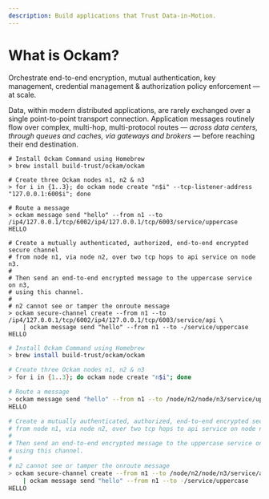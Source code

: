 ```yaml
---
description: Build applications that Trust Data-in-Motion.
---
```


# What is Ockam?

Orchestrate end-to-end encryption, mutual authentication, key management, credential management & authorization policy enforcement — at scale.

Data, within modern distributed applications, are rarely exchanged over a single point-to-point transport connection. Application messages routinely flow over complex, multi-hop, multi-protocol routes — _across data centers, through queues and caches, via gateways and brokers_ — before reaching their end destination.





```shell
# Install Ockam Command using Homebrew
> brew install build-trust/ockam/ockam

# Create three Ockam nodes n1, n2 & n3
> for i in {1..3}; do ockam node create "n$i" --tcp-listener-address "127.0.0.1:600$i"; done

# Route a message 
> ockam message send "hello" --from n1 --to /ip4/127.0.0.1/tcp/6002/ip4/127.0.0.1/tcp/6003/service/uppercase
HELLO

# Create a mutually authenticated, authorized, end-to-end encrypted secure channel
# from node n1, via node n2, over two tcp hops to api service on node n3.
#
# Then send an end-to-end encrypted message to the uppercase service on n3,
# using this channel.
# 
# n2 cannot see or tamper the onroute message
> ockam secure-channel create --from n1 --to /ip4/127.0.0.1/tcp/6002/ip4/127.0.0.1/tcp/6003/service/api \
    | ockam message send "hello" --from n1 --to -/service/uppercase
HELLO

```

```bash
# Install Ockam Command using Homebrew
> brew install build-trust/ockam/ockam

# Create three Ockam nodes n1, n2 & n3
> for i in {1..3}; do ockam node create "n$i"; done

# Route a message
> ockam message send "hello" --from n1 --to /node/n2/node/n3/service/uppercase
HELLO

# Create a mutually authenticated, authorized, end-to-end encrypted secure channel
# from node n1, via node n2, over two tcp hops to api service on node n3.
#
# Then send an end-to-end encrypted message to the uppercase service on n3,
# using this channel.
# 
# n2 cannot see or tamper the onroute message
> ockam secure-channel create --from n1 --to /node/n2/node/n3/service/api \
    | ockam message send "hello" --from n1 --to -/service/uppercase
HELLO
```
